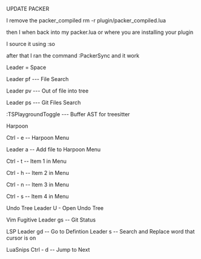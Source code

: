 


UPDATE PACKER 

I remove the packer_compiled rm -r plugin/packer_compiled.lua

then I when back into my packer.lua or where you are installing your plugin

I source it using :so

after that I ran the command :PackerSync and it work






Leader = Space

Leader pf --- File Search

Leader pv --- Out of file into tree

Leader ps --- Git Files Search

:TSPlaygroundToggle --- Buffer AST for treesitter


Harpoon

Ctrl - e -- Harpoon Menu

Leader a -- Add file to Harpoon Menu

Ctrl - t -- Item 1 in Menu

Ctrl - h -- Item 2 in Menu

Ctrl - n -- Item 3 in Menu

Ctrl - s -- Item 4 in Menu


Undo Tree
Leader U - Open Undo Tree

Vim Fugitive
Leader gs -- Git Status

LSP
Leader gd -- Go to Defintion
Leader s -- Search and Replace word that cursor is on

LuaSnips
Ctrl - d -- Jump to Next 

